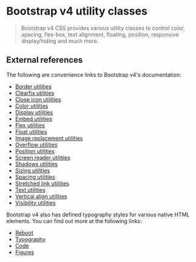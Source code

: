 # Bootstrap v4 utility classes

> Bootstrap v4 CSS provides various utility classes to control color, spacing, flex-box, text
> alignment, floating, position, responsive display/hiding and much more.

## External references

The following are convenience links to Bootstrap v4's documentation:

- <a href="https://getbootstrap.com/docs/4.3/utilities/borders/" target="_blank">Border
  utilities</a>
- <a href="https://getbootstrap.com/docs/4.3/utilities/clearfix/" target="_blank">Clearfix
  utilities</a>
- <a href="https://getbootstrap.com/docs/4.3/utilities/close-icon/" target="_blank">Close icon
  utilities</a>
- <a href="https://getbootstrap.com/docs/4.3/utilities/colors/" target="_blank">Color utilities</a>
- <a href="https://getbootstrap.com/docs/4.3/utilities/display/" target="_blank">Display
  utilities</a>
- <a href="https://getbootstrap.com/docs/4.3/utilities/embed/" target="_blank">Embed utilities</a>
- <a href="https://getbootstrap.com/docs/4.3/utilities/flex/" target="_blank">Flex utilities</a>
- <a href="https://getbootstrap.com/docs/4.3/utilities/float/" target="_blank">Float utilities</a>
- <a href="https://getbootstrap.com/docs/4.3/utilities/image-replacement/" target="_blank">Image
  replacement utilities</a>
- <a href="https://getbootstrap.com/docs/4.3/utilities/overflow/" target="_blank">Overflow
  utilities</a>
- <a href="https://getbootstrap.com/docs/4.3/utilities/position/" target="_blank">Position
  utilities</a>
- <a href="https://getbootstrap.com/docs/4.3/utilities/screen-readers/" target="_blank">Screen
  reader utilities</a>
- <a href="https://getbootstrap.com/docs/4.3/utilities/shadows/" target="_blank">Shadows
  utilities</a>
- <a href="https://getbootstrap.com/docs/4.3/utilities/sizing/" target="_blank">Sizing utilities</a>
- <a href="https://getbootstrap.com/docs/4.3/utilities/spacing/" target="_blank">Spacing
  utilities</a>
- <a href="https://getbootstrap.com/docs/4.3/utilities/stretched-link/" target="_blank">Stretched
  link utilities</a>
- <a href="https://getbootstrap.com/docs/4.3/utilities/text/" target="_blank">Text utilities</a>
- <a href="https://getbootstrap.com/docs/4.3/utilities/vertical-align/" target="_blank">Vertical
  align utilities</a>
- <a href="https://getbootstrap.com/docs/4.3/utilities/visibility/" target="_blank">Visibility
  utilities</a>

Bootstrap v4 also has defined typography styles for various native HTML elements. You can find
out more at the following links:

- <a href="https://getbootstrap.com/docs/4.3/content/reboot/" target="_blank">Reboot</a>
- <a href="https://getbootstrap.com/docs/4.3/content/typography/" target="_blank">Typography</a>
- <a href="https://getbootstrap.com/docs/4.3/content/code/" target="_blank">Code</a>
- <a href="https://getbootstrap.com/docs/4.3/content/code/" target="_blank">Figures</a>
